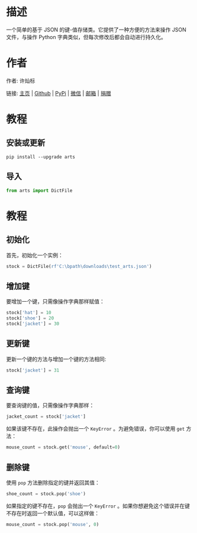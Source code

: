 # 描述

一个简单的基于 JSON 的键-值存储类。它提供了一种方便的方法来操作 JSON 文件，与操作 Python 字典类似，但每次修改后都会自动进行持久化。

# 作者

作者: 许灿标

链接: [主页](https://lcctoor.com) \| [Github](https://github.com/lcctoor) \| [PyPi](https://pypi.org/user/lcctoor) \| [微信](https://lcctoor.com/cdn/WeChatQRC.jpg) \| [邮箱](mailto:lcctoor@outlook.com) \| [捐赠](https://lcctoor.com/cdn/DonationQRC-0rmb.jpg)

# 教程

## 安装或更新

```
pip install --upgrade arts
```

## 导入

```python
from arts import DictFile
```

# 教程

## 初始化

首先，初始化一个实例：

```python
stock = DictFile(rf'C:\bpath\downloads\test_arts.json')
```

## 增加键

要增加一个键，只需像操作字典那样赋值：

```python
stock['hat'] = 10
stock['shoe'] = 20
stock['jacket'] = 30
```

## 更新键

更新一个键的方法与增加一个键的方法相同:

```python
stock['jacket'] = 31
```

## 查询键

要查询键的值，只需像操作字典那样：

```python
jacket_count = stock['jacket']
```

如果该键不存在，此操作会抛出一个 `KeyError` 。为避免错误，你可以使用 `get` 方法：

```python
mouse_count = stock.get('mouse', default=0)
```

## 删除键

使用 `pop` 方法删除指定的键并返回其值：

```python
shoe_count = stock.pop('shoe')
```

如果指定的键不存在，`pop` 会抛出一个 `KeyError` 。如果你想避免这个错误并在键不存在时返回一个默认值，可以这样做：

```python
mouse_count = stock.pop('mouse', 0)
```
